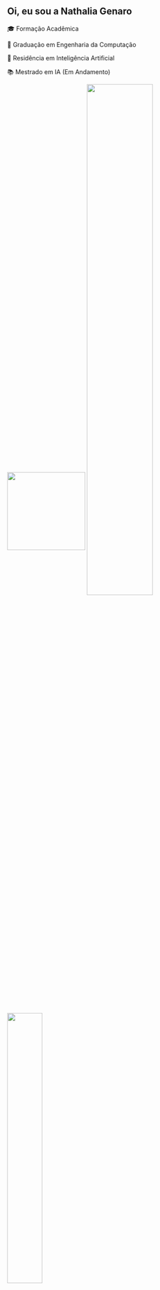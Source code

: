 ## Oi, eu sou a Nathalia Genaro

🎓 Formação Acadêmica

  🧠 Graduação em Engenharia da Computação

  🤖 Residência em Inteligência Artificial

  📚 Mestrado em IA (Em Andamento)


<div>
  <img height="180cm" src="https://github-readme-stats.vercel.app/api?username=NGenaro$show_icons=true$theme=dark&include_all_commits=true>
</div>

<div  align="center" style="margin-bottom:100px">
  <a href= "https://github.com/NGenaro">
  <img width=55% align="center"  src="https://github-readme-streak-stats.herokuapp.com?user=NGenaro&theme=radical&mode=weekly" />
  <img width=40% align="center" src="https://github-readme-stats-git-main-rafaelalexandrino.vercel.app/api/top-langs/?username=NGenaro&show_icons=true&theme=radical&layout=compact" />
</div>
 
